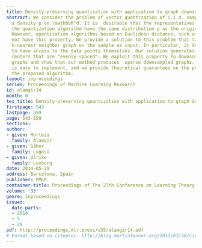 ```yaml
---
title: Density-preserving quantization with application to graph downsampling
abstract: We consider the problem of vector quantization of i.i.d. samples drawn from
  a density p on \mathbbR^d. It is  desirable that the representatives selected by
  the quantization algorithm have the same distribution p as the original sample points.
  However, quantization algorithms based on Euclidean distance, such as k-means, do
  not have this property. We provide a solution to this problem that takes the unweighted
  k-nearest neighbor graph on the sample as input. In particular, it does not need
  to have access to the data points themselves. Our solution generates quantization
  centers that are “evenly spaced". We exploit this property to downsample geometric
  graphs and show that our method produces  sparse downsampled graphs.  Our algorithm
  is easy to implement, and we provide theoretical guarantees on the performance of
  the proposed algorithm.
layout: inproceedings
series: Proceedings of Machine Learning Research
id: alamgir14
month: 0
tex_title: Density-preserving quantization with application to graph downsampling
firstpage: 543
lastpage: 559
page: 543-559
sections: 
author:
- given: Morteza
  family: Alamgir
- given: Gábor
  family: Lugosi
- given: Ulrike
  family: Luxburg
date: 2014-05-29
address: Barcelona, Spain
publisher: PMLR
container-title: Proceedings of The 27th Conference on Learning Theory
volume: '35'
genre: inproceedings
issued:
  date-parts:
  - 2014
  - 5
  - 29
pdf: http://proceedings.mlr.press/v35/alamgir14.pdf
# Format based on citeproc: http://blog.martinfenner.org/2013/07/30/citeproc-yaml-for-bibliographies/
---
```

